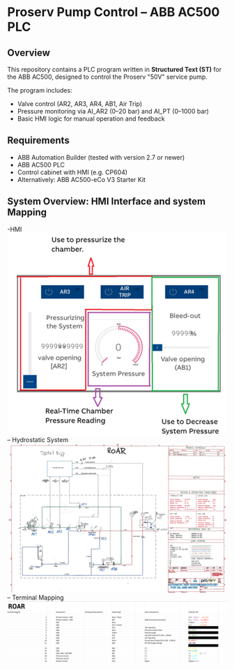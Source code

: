 # Proserv Pump Control – ABB AC500 PLC

## Overview
This repository contains a PLC program written in **Structured Text (ST)** for the ABB AC500, designed to control the Proserv "50V" service pump.

The program includes:
- Valve control (AR2, AR3, AR4, AB1, Air Trip)
- Pressure monitoring via AI_AR2 (0–20 bar) and AI_PT (0–1000 bar)
- Basic HMI logic for manual operation and feedback

## Requirements
- ABB Automation Builder (tested with version 2.7 or newer)
- ABB AC500 PLC
- Control cabinet with HMI (e.g. CP604)
- Alternatively: ABB AC500-eCo V3 Starter Kit

## System Overview: HMI Interface and system Mapping
-HMI
![Pumpesystem skjermbilde](images/HMI%20Interface.png)
– Hydrostatic System
![Pumpesystem skjermbilde](images/Hydraulic-Mechanical%20Overview.png)
– Terminal Mapping
![Pumpesystem skjermbilde](images/Input%20channels%20and%20terminal%20numbers.png)


